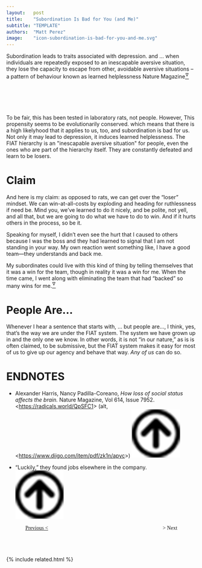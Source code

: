 ```yaml
---
layout:   post
title:    "Subordination Is Bad for You (and Me)"
subtitle: "TEMPLATE"
authors:  "Matt Perez"
image:    "icon-subordination-is-bad-for-you-and-me.svg"
---
```


<div style="display:none;">
 <p><span class="_quotespan">Subordination leads to traits associated with depression.</span></p>
</div>

 <div class="_citation">
   <span class="_quotespan">Subordination leads to traits associated with depression.</span>
   and
   <span class="_quotespan">&hellip; when individuals are repeatedly exposed to an inescapable aversive situation, they lose the capacity to escape from other, avoidable aversive situations &ndash; a pattern of behaviour known as learned helplessness</span>
   <span id="_signature">Nature Magazine<a href="#en01"><sup id="bm01">&hairsp;&nabla;&hairsp;</sup></a></span>
 </div>

<h1>&nbsp;</h1>
 <p>To be fair, this has been tested in laboratory rats, not people. However, <span class="_quotespan">This propensity seems to be evolutionarily conserved.</span> which means that there is a high likelyhood that it applies to us, too, and subordination is bad for us. Not only it may lead to depression, it induces learned helplessness. The <span class="_paradigm">FIAT</span> hierarchy is an "inescapable aversive situation" for people, even the ones who are part of the hierarchy itself. They are constantly defeated and learn to be losers.</p>

<h1>Claim</h1>
 <p>And here is my claim: as opposed to rats, we can get over the &ldquo;loser&rdquo; mindset. We can win-at-all-costs by exploding and heading for ruthlessness if need be. Mind you, we&rsquo;ve learned to do it nicely, and be polite, not yell, and all that, but we are going to do what we have to do to win. And if it hurts others in the process, so be it.</p>
 <p>Speaking for myself, I didn&rsquo;t even see the hurt that I caused to others because I was the boss and they had learned to signal that <span class="_quotespan">I am not standing in your way.</span> My own reaction went something like, <span class="_quotespan">I have a good team&mdash;they understands and back me.</span></p>
 <p>My subordinates could live with this kind of thing by telling themselves that it was a win for the team, though in reality it was a win for me. When the time came, I went along with eliminating the team that had &ldquo;backed&rdquo; so many wins for me.<a href="#en02"><sup id="bm02">&hairsp;&nabla;&hairsp;</sup></a></p>

<h1>People Are&hellip;</h1>
 <p>Whenever I hear a sentence that starts with, <span class="_quotespan">&hellip; but people are&hellip;,</span> I think, <span class="_quotespan">yes, that&rsquo;s the way we are <span id="_bolder">under the <span class="_paradigm">FIAT</span></span> system.</span> The system we have grown up in and the only one we know. In other words, it is not &ldquo;in our nature,&rdquo; as is is often claimed, to be submissive, but the <span class="_paradig">FIAT</span> system makes it easy for most of us to give up our agency and behave that way. <em>Any of us</em> can do so.</p>

<h1 class="_section">ENDNOTES</h1>
 <ul>
  <li id="en01">
   <p class="_list-item">
    Alexander Harris, Nancy Padilla-Coreano,
    <em>How loss of social status affects the brain.</em>
    Nature Magazine, Vol 614, Issue 7952.
    &lt;<a href="https://radicals.world/QpSFC1" target="_blank">https://radicals.world/QpSFC1</a>&gt; (alt, &lt;<a href="https://www.diigo.com/item/pdf/zk1n/apyc" target="_blank">https://www.diigo.com/item/pdf/zk1n/apyc</a>&gt;)
    <a class="_uparrow" href="#bm01"><img src="/assets/img/arrow-up-icon.png"></a>
   </p>
  </li>
  <li id="en02">
   <p class="_list-item">
    &ldquo;Luckily,&rdquo; they found jobs elsewhere in the company.
    <a class="_uparrow" href="#bm02"><img src="/assets/img/arrow-up-icon.png"></a>
   </p>
  </li>
 </ul>

<div style="margin-bottom:1in; width:80%; padding:0 10%; font-family: American Typewriter, serif; ">
 <span style="float:left;  "><a href="https://radicalcompanies.com/2023/02/25/urban-radical-one-more-time">Previous &lt;</a></span>
 <span style="float:right; ">                                                                                      &gt; Next</span>
</div>

{% include related.html %}